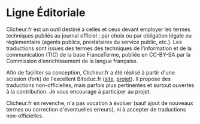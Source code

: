 Ligne Éditoriale
================

Clicheur.fr est un outil destiné à celles et ceux devant employer les termes techniques publiés au journal officiel ; par choix ou par obligation légale ou règlementaire (agents publics, prestataires du service public, etc.). Les traductions sont issues des termes des techniques de l’information et de la communication (TIC) de la base FranceTerme, publiée en CC-BY-SA par la Commission d’enrichissement de la langue française.

Afin de faciliter sa conception, Clicheur.fr a été réalisé à partir d'une scission (fork) de l'excellent Bitoduc.fr ([site](https://bitoduc.fr), [projet](https://github.com/soulaklabs/bitoduc.fr)). Il propose des traductions non-officielles, mais parfois plus pertinentes et surtout ouvertes à la contribution. Je vous encourage à participer au projet.

Clicheur.fr en revenche, n'a pas vocation à évoluer (sauf ajout de nouveaux termes ou correction d'éventuelles erreurs), ni à accepter de traductions non-officielles.
